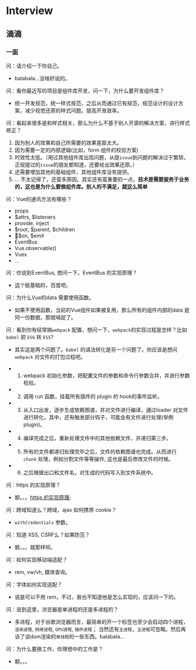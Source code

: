 # Interview

## 滴滴

### 一面

问：请介绍一下你自己。

- balabala...没啥好说的。

问：看你最近写的项目是组件库开发，问一下，为什么要开发组件库？

- 统一开发规范，统一样式规范，之后从而通过已有规范，规范设计的设计方案，减少视觉还原的样式问题。提高开发效率。

问：看起来很多是和样式相关，那么为什么不基于别人开源的解决方案，进行样式修正？

1. 因为别人的效果和自己所需要的效果差距太大。
2. 因为需要一定的内部逻辑(比如，form 组件的校验方案)
3. 时效性太低。（用过其他组件库出现问题，从提`issue`到问题的解决过于繁琐，正规提过的`issue`的朋友都知道，还要给出效果还原。）
4. 还需要增加其他的基础组件，其他组件库没有提供。
5. ... 不太记得了，还蛮多原因。其实还有蛮重要的一点，**技术是需要服务于业务的，这也是为什么要做组件库。别人的不满足，就这么简单**

问：Vue的通讯方法有哪些？

- props
- $attrs, $listeners
- provide, inject
- $root, $parent, $children
- $on, $emit
- EventBus
- Vue.observable()
- Vuex
- ...

问：你说到EventBus, 想问一下，EventBus 的实现原理？

- 这个挺基础的，百度吧。

问：为什么Vue的data 需要使用函数。

- 如果不使用函数，当前的Vue组件如果被复用，那么所有的组件内部的data 是同一份数据，那就嗝屁了。

问：看到你有经常搞`webpack` 配置，想问一下，`webpack`的实现过程是怎样？比如 `babel` 把 `ES6` 转 `ES5`?

- 其实这是两个问题了。`babel` 的语法转化是另一个问题了。你应该是想问 `webpack` 对文件的打包过程吧。

- 1. webpack 初始化参数，把配置文件的参数和命令行参数合并，并进行参数校验。
- 2. 调用 run 函数，挂载所有插件的 plugin 的 hook的事件监听。
- 3. 从入口出发，逐步生成依赖图谱，并对文件进行编译，通过loader 对文件进行转化，其中，还有触发部分钩子，可能会有文件进行处理(举例 plugin)。
- 4. 编译完成之后，重新处理文件中的其他依赖文件，并递归第三步。
- 5. 所有的文件都递归处理完毕之后，文件的依赖图谱也完成。从而进行 `chunk` 处理，例如分割文件等等操作, 这也是最后修改文件的时候。
- 6. 之后根据出口和文件名，对生成的代码写入到文件系统中。

问：https 的实现原理？

- 额。。。[https 的实现原理](/other/http.html#_2-https);

问：跨域知道么？跨域，ajax 如何携带 cookie？

- `withCredentials` 参数。

问：知道 XSS, CSRF么？如果防范？

- 额。。。就那样呗。

问：如何实现移动端适配？

- rem, vw/vh, 媒体查询。

问：字体如何实现适配？

- 说是可以不用 rem，不过，我也不知道他是怎么实现的，应该问一下的。

问：说到这里，浏览器是单进程的还是多进程的？

- 多进程，对于谷歌浏览器而言，最简单的开一个标签也至少会启动四个进程，`渲染进程`, `网络进程`, `GPU进程`, `插件进程`； 当然还有`主进程`，`主进程`可忽略。然后再谈了谈dom渲染的`单线程`的一些东西。balabala...

问：为什么要换工作，你理想中的工作是？

- 额。。。
